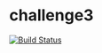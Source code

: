 # challenge3

[![Build Status](http://ec2-3-74-67-113.eu-central-1.compute.amazonaws.com/buildStatus/icon?job=challenge3)](http://ec2-3-74-67-113.eu-central-1.compute.amazonaws.com/job/challenge3/)
